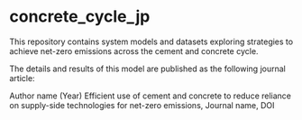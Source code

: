 # concrete_cycle_jp
This repository contains system models and datasets exploring strategies to achieve net-zero emissions across the cement and concrete cycle.

The details and results of this model are published as the following journal article:

Author name (Year) Efficient use of cement and concrete to reduce reliance on supply-side technologies for net-zero emissions, Journal name, DOI
